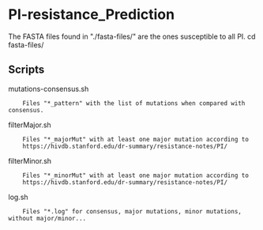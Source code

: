 # PI-resistance_Prediction
The FASTA files found in "./fasta-files/" are the ones susceptible to all PI.
        cd fasta-files/

## Scripts
mutations-consensus.sh

        Files "*_pattern" with the list of mutations when compared with consensus.


filterMajor.sh

        Files "*_majorMut" with at least one major mutation according to
        https://hivdb.stanford.edu/dr-summary/resistance-notes/PI/



filterMinor.sh

        Files "*_minorMut" with at least one major mutation according to
        https://hivdb.stanford.edu/dr-summary/resistance-notes/PI/


log.sh

        Files "*.log" for consensus, major mutations, minor mutations, without major/minor...
